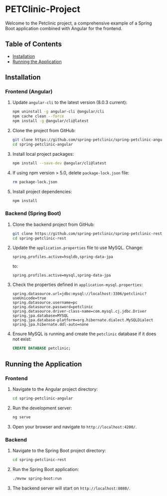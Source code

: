 # PETClinic-Project
Welcome to the Petclinic project, a comprehensive example of a Spring Boot application combined with Angular for the frontend.

## Table of Contents
- [Installation](#installation)
- [Running the Application](#running-the-application)

## Installation

### Frontend (Angular)

1. Update `angular-cli` to the latest version (8.0.3 current):
    ```bash
    npm uninstall -g angular-cli @angular/cli
    npm cache clean --force
    npm install -g @angular/cli@latest
    ```

2. Clone the project from GitHub:
    ```bash
    git clone https://github.com/spring-petclinic/spring-petclinic-angular.git
    cd spring-petclinic-angular
    ```

3. Install local project packages:
    ```bash
    npm install --save-dev @angular/cli@latest
    ```

4. If using npm version > 5.0, delete `package-lock.json` file:
    ```bash
    rm package-lock.json
    ```

5. Install project dependencies:
    ```bash
    npm install
    ```

### Backend (Spring Boot)

1. Clone the backend project from GitHub:
    ```bash
    git clone https://github.com/spring-petclinic/spring-petclinic-rest.git
    cd spring-petclinic-rest
    ```

2. Update the `application.properties` file to use MySQL. Change:
    ```properties
    spring.profiles.active=hsqldb,spring-data-jpa
    ```
    to:
    ```properties
    spring.profiles.active=mysql,spring-data-jpa
    ```

3. Check the properties defined in `application-mysql.properties`:
    ```properties
    spring.datasource.url=jdbc:mysql://localhost:3306/petclinic?useUnicode=true
    spring.datasource.username=pc
    spring.datasource.password=petclinic
    spring.datasource.driver-class-name=com.mysql.cj.jdbc.Driver
    spring.jpa.database=MYSQL
    spring.jpa.database-platform=org.hibernate.dialect.MySQLDialect
    spring.jpa.hibernate.ddl-auto=none
    ```

4. Ensure MySQL is running and create the `petclinic` database if it does not exist:
    ```sql
    CREATE DATABASE petclinic;
    ```

## Running the Application

### Frontend

1. Navigate to the Angular project directory:
    ```bash
    cd spring-petclinic-angular
    ```

2. Run the development server:
    ```bash
    ng serve
    ```

3. Open your browser and navigate to `http://localhost:4200/`.

### Backend

1. Navigate to the Spring Boot project directory:
    ```bash
    cd spring-petclinic-rest
    ```

2. Run the Spring Boot application:
    ```bash
    ./mvnw spring-boot:run
    ```

3. The backend server will start on `http://localhost:8080/`.
